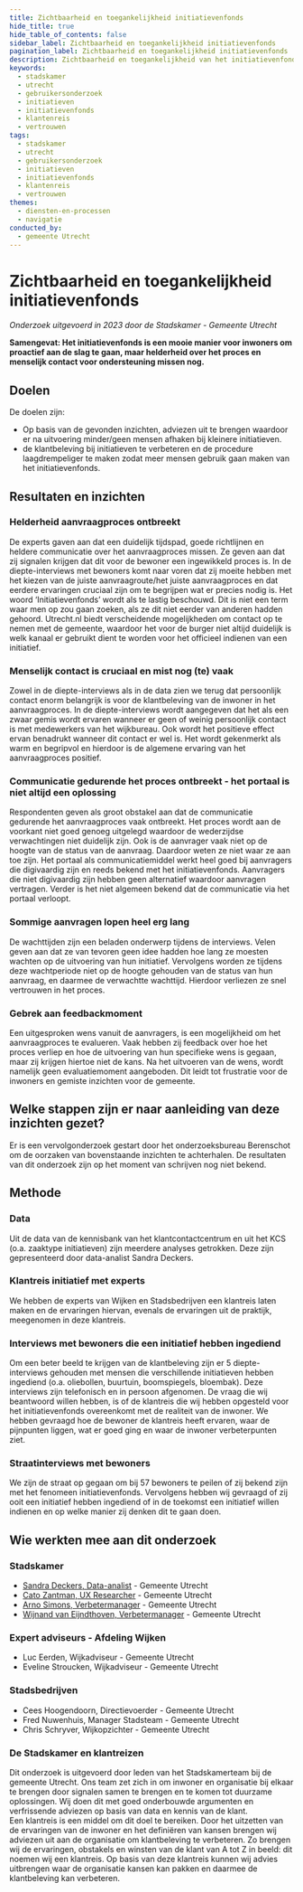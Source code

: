 ```yaml
---
title: Zichtbaarheid en toegankelijkheid initiatievenfonds
hide_title: true
hide_table_of_contents: false
sidebar_label: Zichtbaarheid en toegankelijkheid initiatievenfonds
pagination_label: Zichtbaarheid en toegankelijkheid initiatievenfonds
description: Zichtbaarheid en toegankelijkheid van het initiatievenfonds, met aandacht voor communicatie, procesinzicht en ondersteuning bij aanvragen.
keywords:
  - stadskamer
  - utrecht
  - gebruikersonderzoek
  - initiatieven
  - initiatievenfonds
  - klantenreis
  - vertrouwen
tags:
  - stadskamer
  - utrecht
  - gebruikersonderzoek
  - initiatieven
  - initiatievenfonds
  - klantenreis
  - vertrouwen
themes:
  - diensten-en-processen
  - navigatie
conducted_by:
  - gemeente Utrecht
---
```


# Zichtbaarheid en toegankelijkheid initiatievenfonds

_Onderzoek uitgevoerd in 2023 door de Stadskamer - Gemeente Utrecht_

**Samengevat: Het initiatievenfonds is een mooie manier voor inwoners om proactief aan de slag te gaan, maar helderheid over het proces en menselijk contact voor ondersteuning missen nog.**

## Doelen

De doelen zijn:

- Op basis van de gevonden inzichten, adviezen uit te brengen waardoor er na uitvoering minder/geen mensen afhaken bij kleinere initiatieven.
- de klantbeleving bij initiatieven te verbeteren en de procedure laagdrempeliger te maken zodat meer mensen gebruik gaan maken van het initiatievenfonds.

## Resultaten en inzichten

### Helderheid aanvraagproces ontbreekt

De experts gaven aan dat een duidelijk tijdspad, goede richtlijnen en heldere communicatie over het aanvraagproces missen. Ze geven aan dat zij signalen krijgen dat dit voor de bewoner een ingewikkeld proces is. In de diepte-interviews met bewoners komt naar voren dat zij moeite hebben met het kiezen van de juiste aanvraagroute/het juiste aanvraagproces en dat eerdere ervaringen cruciaal zijn om te begrijpen wat er precies nodig is. Het woord ‘Initiatievenfonds’ wordt als te lastig beschouwd. Dit is niet een term waar men op zou gaan zoeken, als ze dit niet eerder van anderen hadden gehoord. Utrecht.nl biedt verscheidende mogelijkheden om contact op te nemen met de gemeente, waardoor het voor de burger niet altijd duidelijk is welk kanaal er gebruikt dient te worden voor het officieel indienen van een initiatief.

### Menselijk contact is cruciaal en mist nog (te) vaak

Zowel in de diepte-interviews als in de data zien we terug dat persoonlijk contact enorm belangrijk is voor de klantbeleving van de inwoner in het aanvraagproces. In de diepte-interviews wordt aangegeven dat het als een zwaar gemis wordt ervaren wanneer er geen of weinig persoonlijk contact is met medewerkers van het wijkbureau. Ook wordt het positieve effect ervan benadrukt wanneer dit contact er wel is. Het wordt gekenmerkt als warm en begripvol en hierdoor is de algemene ervaring van het aanvraagproces positief.

### Communicatie gedurende het proces ontbreekt - het portaal is niet altijd een oplossing

Respondenten geven als groot obstakel aan dat de communicatie gedurende het aanvraagproces vaak ontbreekt. Het proces wordt aan de voorkant niet goed genoeg uitgelegd waardoor de wederzijdse verwachtingen niet duidelijk zijn. Ook is de aanvrager vaak niet op de hoogte van de status van de aanvraag. Daardoor weten ze niet waar ze aan toe zijn. Het portaal als communicatiemiddel werkt heel goed bij aanvragers die digivaardig zijn en reeds bekend met het initiatievenfonds. Aanvragers die niet digivaardig zijn hebben geen alternatief waardoor aanvragen vertragen. Verder is het niet algemeen bekend dat de communicatie via het portaal verloopt.

### Sommige aanvragen lopen heel erg lang

De wachttijden zijn een beladen onderwerp tijdens de interviews. Velen geven aan dat ze van tevoren geen idee hadden hoe lang ze moesten wachten op de uitvoering van hun initiatief. Vervolgens worden ze tijdens deze wachtperiode niet op de hoogte gehouden van de status van hun aanvraag, en daarmee de verwachtte wachttijd. Hierdoor verliezen ze snel vertrouwen in het proces.

### Gebrek aan feedbackmoment

Een uitgesproken wens vanuit de aanvragers, is een mogelijkheid om het aanvraagproces te evalueren. Vaak hebben zij feedback over hoe het proces verliep en hoe de uitvoering van hun specifieke wens is gegaan, maar zij krijgen hiertoe niet de kans. Na het uitvoeren van de wens, wordt namelijk geen evaluatiemoment aangeboden. Dit leidt tot frustratie voor de inwoners en gemiste inzichten voor de gemeente.

## Welke stappen zijn er naar aanleiding van deze inzichten gezet?

Er is een vervolgonderzoek gestart door het onderzoeksbureau Berenschot om de oorzaken van bovenstaande inzichten te achterhalen. De resultaten van dit onderzoek zijn op het moment van schrijven nog niet bekend.

## Methode

### Data

Uit de data van de kennisbank van het klantcontactcentrum en uit het KCS (o.a. zaaktype initiatieven) zijn meerdere analyses getrokken. Deze zijn gepresenteerd door data-analist Sandra Deckers.

### Klantreis initiatief met experts

We hebben de experts van Wijken en Stadsbedrijven een klantreis laten maken en de ervaringen hiervan, evenals de ervaringen uit de praktijk, meegenomen in deze klantreis.

### Interviews met bewoners die een initiatief hebben ingediend

Om een beter beeld te krijgen van de klantbeleving zijn er 5 diepte-interviews gehouden met mensen die verschillende initiatieven hebben ingediend (o.a. oliebollen, buurtuin, boomspiegels, bloembak). Deze interviews zijn telefonisch en in persoon afgenomen. De vraag die wij beantwoord willen hebben, is of de klantreis die wij hebben opgesteld voor het initiatievenfonds overeenkomt met de realiteit van de inwoner. We hebben gevraagd hoe de bewoner de klantreis heeft ervaren, waar de pijnpunten liggen, wat er goed ging en waar de inwoner verbeterpunten ziet.

### Straatinterviews met bewoners

We zijn de straat op gegaan om bij 57 bewoners te peilen of zij bekend zijn met het fenomeen initiatievenfonds. Vervolgens hebben wij gevraagd of zij ooit een initiatief hebben ingediend of in de toekomst een initiatief willen indienen en op welke manier zij denken dit te gaan doen.

## Wie werkten mee aan dit onderzoek

### Stadskamer

- [Sandra Deckers, Data-analist](mailto:sandra.deckers@utrecht.nl) - Gemeente Utrecht
- [Cato Zantman, UX Researcher](mailto:cato.zantman@utrecht.nl) - Gemeente Utrecht
- [Arno Simons, Verbetermanager](mailto:a.simons@utrecht.nl) - Gemeente Utrecht
- [Wijnand van Eijndthoven, Verbetermanager](mailto:wijnand.van.eijndthoven@utrecht.nl) - Gemeente Utrecht

### Expert adviseurs - Afdeling Wijken

- Luc Eerden, Wijkadviseur - Gemeente Utrecht
- Eveline Stroucken, Wijkadviseur - Gemeente Utrecht

### Stadsbedrijven

- Cees Hoogendoorn, Directievoerder - Gemeente Utrecht
- Fred Nuwenhuis, Manager Stadsteam - Gemeente Utrecht
- Chris Schryver, Wijkopzichter - Gemeente Utrecht

### De Stadskamer en klantreizen

Dit onderzoek is uitgevoerd door leden van het Stadskamerteam bij de gemeente Utrecht. Ons team zet zich in om inwoner en organisatie bij elkaar te brengen door signalen samen te brengen en te komen tot duurzame oplossingen. Wij doen dit met goed onderbouwde argumenten en verfrissende adviezen op basis van data en kennis van de klant.  
Een klantreis is een middel om dit doel te bereiken. Door het uitzetten van de ervaringen van de inwoner en het definiëren van kansen brengen wij adviezen uit aan de organisatie om klantbeleving te verbeteren. Zo brengen wij de ervaringen, obstakels en winsten van de klant van A tot Z in beeld: dit noemen wij een klantreis. Op basis van deze klantreis kunnen wij advies uitbrengen waar de organisatie kansen kan pakken en daarmee de klantbeleving kan verbeteren.
